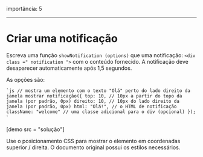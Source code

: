 importância: 5

---

# Criar uma notificação

Escreva uma função `showNotification (options)` que uma notificação: `<div class =" notification ">` com o conteúdo fornecido. A notificação deve desaparecer automaticamente após 1,5 segundos.

As opções são:

`` `js
// mostra um elemento com o texto "Olá" perto do lado direito da janela
mostrar notificação({
top: 10, // 10px a partir do topo da janela (por padrão, 0px)
direito: 10, // 10px do lado direito da janela (por padrão, 0px)
html: "Olá!", // o HTML de notificação
className: "welcome" // uma classe adicional para o div (opcional)
});
`` `

[demo src = "solução"]


Use o posicionamento CSS para mostrar o elemento em coordenadas superior / direita. O documento original possui os estilos necessários.
